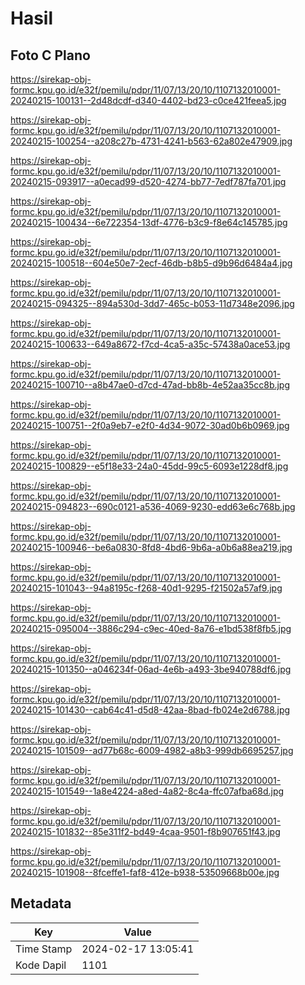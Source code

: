 # Hasil

## Foto C Plano

https://sirekap-obj-formc.kpu.go.id/e32f/pemilu/pdpr/11/07/13/20/10/1107132010001-20240215-100131--2d48dcdf-d340-4402-bd23-c0ce421feea5.jpg

https://sirekap-obj-formc.kpu.go.id/e32f/pemilu/pdpr/11/07/13/20/10/1107132010001-20240215-100254--a208c27b-4731-4241-b563-62a802e47909.jpg

https://sirekap-obj-formc.kpu.go.id/e32f/pemilu/pdpr/11/07/13/20/10/1107132010001-20240215-093917--a0ecad99-d520-4274-bb77-7edf787fa701.jpg

https://sirekap-obj-formc.kpu.go.id/e32f/pemilu/pdpr/11/07/13/20/10/1107132010001-20240215-100434--6e722354-13df-4776-b3c9-f8e64c145785.jpg

https://sirekap-obj-formc.kpu.go.id/e32f/pemilu/pdpr/11/07/13/20/10/1107132010001-20240215-100518--604e50e7-2ecf-46db-b8b5-d9b96d6484a4.jpg

https://sirekap-obj-formc.kpu.go.id/e32f/pemilu/pdpr/11/07/13/20/10/1107132010001-20240215-094325--894a530d-3dd7-465c-b053-11d7348e2096.jpg

https://sirekap-obj-formc.kpu.go.id/e32f/pemilu/pdpr/11/07/13/20/10/1107132010001-20240215-100633--649a8672-f7cd-4ca5-a35c-57438a0ace53.jpg

https://sirekap-obj-formc.kpu.go.id/e32f/pemilu/pdpr/11/07/13/20/10/1107132010001-20240215-100710--a8b47ae0-d7cd-47ad-bb8b-4e52aa35cc8b.jpg

https://sirekap-obj-formc.kpu.go.id/e32f/pemilu/pdpr/11/07/13/20/10/1107132010001-20240215-100751--2f0a9eb7-e2f0-4d34-9072-30ad0b6b0969.jpg

https://sirekap-obj-formc.kpu.go.id/e32f/pemilu/pdpr/11/07/13/20/10/1107132010001-20240215-100829--e5f18e33-24a0-45dd-99c5-6093e1228df8.jpg

https://sirekap-obj-formc.kpu.go.id/e32f/pemilu/pdpr/11/07/13/20/10/1107132010001-20240215-094823--690c0121-a536-4069-9230-edd63e6c768b.jpg

https://sirekap-obj-formc.kpu.go.id/e32f/pemilu/pdpr/11/07/13/20/10/1107132010001-20240215-100946--be6a0830-8fd8-4bd6-9b6a-a0b6a88ea219.jpg

https://sirekap-obj-formc.kpu.go.id/e32f/pemilu/pdpr/11/07/13/20/10/1107132010001-20240215-101043--94a8195c-f268-40d1-9295-f21502a57af9.jpg

https://sirekap-obj-formc.kpu.go.id/e32f/pemilu/pdpr/11/07/13/20/10/1107132010001-20240215-095004--3886c294-c9ec-40ed-8a76-e1bd538f8fb5.jpg

https://sirekap-obj-formc.kpu.go.id/e32f/pemilu/pdpr/11/07/13/20/10/1107132010001-20240215-101350--a046234f-06ad-4e6b-a493-3be940788df6.jpg

https://sirekap-obj-formc.kpu.go.id/e32f/pemilu/pdpr/11/07/13/20/10/1107132010001-20240215-101430--cab64c41-d5d8-42aa-8bad-fb024e2d6788.jpg

https://sirekap-obj-formc.kpu.go.id/e32f/pemilu/pdpr/11/07/13/20/10/1107132010001-20240215-101509--ad77b68c-6009-4982-a8b3-999db6695257.jpg

https://sirekap-obj-formc.kpu.go.id/e32f/pemilu/pdpr/11/07/13/20/10/1107132010001-20240215-101549--1a8e4224-a8ed-4a82-8c4a-ffc07afba68d.jpg

https://sirekap-obj-formc.kpu.go.id/e32f/pemilu/pdpr/11/07/13/20/10/1107132010001-20240215-101832--85e311f2-bd49-4caa-9501-f8b907651f43.jpg

https://sirekap-obj-formc.kpu.go.id/e32f/pemilu/pdpr/11/07/13/20/10/1107132010001-20240215-101908--8fceffe1-faf8-412e-b938-53509668b00e.jpg


## Metadata

| Key        | Value               |
| ---------- | ------------------- |
| Time Stamp | 2024-02-17 13:05:41 |
| Kode Dapil | 1101                |



